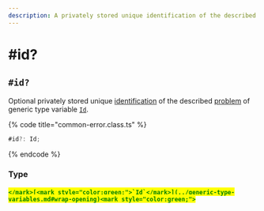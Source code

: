 ```yaml
---
description: A privately stored unique identification of the described problem
---
```


# #id?

## `#id?`

Optional privately stored unique [identification](../../getting-started/basic-concepts.md#identification) of the described [problem](../../getting-started/basic-concepts.md#problem) of generic type variable [`Id`](../generic-type-variables.md#wrap-opening).

{% code title="common-error.class.ts" %}
```typescript
#id?: Id;
```
{% endcode %}

### Type

#### <mark style="color:green;">``</mark>[<mark style="color:green;">`Id`</mark>](../generic-type-variables.md#wrap-opening)<mark style="color:green;">``</mark>
